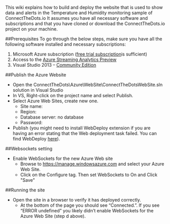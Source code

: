 This wiki explains how to build and deploy the website that is used to show data and alerts in the Temperature and Humidity monitoring sample of ConnectTheDots.io
It assumes you have all necessary software and subscriptions and that you have cloned or download the ConnectTheDots.io project on your machine.

##Prerequisites
To go through the below steps, make sure you have all the following software installed and necessary subscriptions:
1. Microsoft Azure subscription ([free trial subscription](http://azure.microsoft.com/en-us/pricing/free-trial/)is sufficient)
1. Access to the [Azure Streaming Analytics Preview](https://account.windowsazure.com/PreviewFeatures)
1. Visual Studio 2013 – [Community Edition](http://www.visualstudio.com/downloads/download-visual-studio-vs)

##Publish the Azure Website 

* Open the ConnectTheDots\Azure\WebSite\ConnectTheDotsWebSite.sln solution in Visual Studio
* In VS, Right-click on the project name and select Publish.
* Select Azure Web Sites, create new one. 
    * Site name: <pick something unique>
    * Region: <pick same region as you used for Stream Analytics>
    * Database server: no database
    * Password: <leave suggested password>
* Publish (you might need to install WebDeploy extension if you are having an error stating that the Web deployment task failed. You can find WebDeploy [here](http://www.iis.net/downloads/microsoft/web-deploy)).

##Websockets setting
* Enable WebSockets for the new Azure Web site
    * Browse to https://manage.windowsazure.com and select your Azure Web Site.
    * Click on the Configure tag. Then set WebSockets to On and Click "Save"
	
##Running the site
* Open the site in a browser to verify it has deployed correctly. 
    * At the bottom of the page you should see “Connected.”. If you see “ERROR undefined” you likely didn’t enable WebSockets for the Azure Web Site (step d above).
